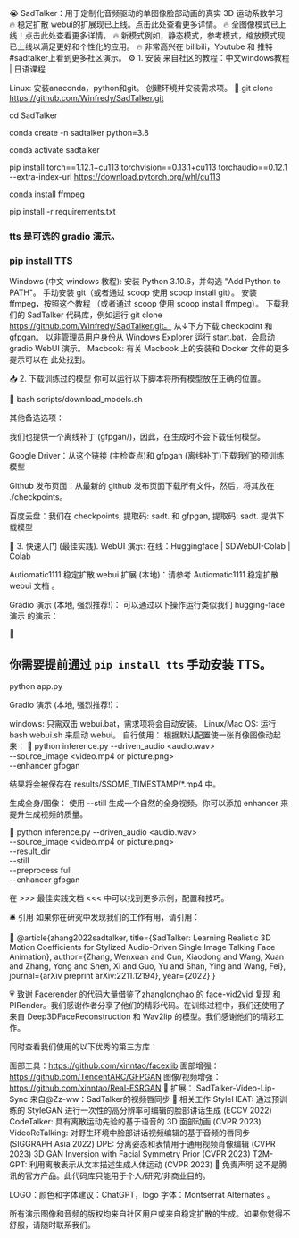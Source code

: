😭 SadTalker：用于定制化音频驱动的单图像脸部动画的真实 3D 运动系数学习
🔥 稳定扩散 webui的扩展现已上线。点击此处查看更多详情。
🔥 全图像模式已上线！点击此处查看更多详情。
🔥 新模式例如，静态模式，参考模式，缩放模式现已上线以满足更好和个性化的应用。
🔥 非常高兴在 bilibili，Youtube 和 推特 #sadtalker上看到更多社区演示。
⚙️ 1. 安装
来自社区的教程：中文windows教程 | 日语课程

Linux:
安装anaconda，python和git。
创建环境并安装需求项。
📎
git clone https://github.com/Winfredy/SadTalker.git

  cd SadTalker 

  conda create -n sadtalker python=3.8

  conda activate sadtalker

  pip install torch==1.12.1+cu113 torchvision==0.13.1+cu113 torchaudio==0.12.1 --extra-index-url https://download.pytorch.org/whl/cu113

  conda install ffmpeg

  pip install -r requirements.txt

  ### tts 是可选的 gradio 演示。 
  ### pip install TTS

Windows (中文 windows 教程):
安装 Python 3.10.6，并勾选 "Add Python to PATH"。
手动安装 git（或者通过 scoop 使用 scoop install git）。
安装 ffmpeg，按照这个教程 （或者通过 scoop 使用 scoop install ffmpeg）。
下载我们的 SadTalker 代码库，例如运行 git clone https://github.com/Winfredy/SadTalker.git。
从↓下方下载 checkpoint 和 gfpgan。
以非管理员用户身份从 Windows Explorer 运行 start.bat，会启动 gradio WebUI 演示。
Macbook:
有关 Macbook 上的安装和 Docker 文件的更多提示可以在 此处找到。

📥 2. 下载训练过的模型
你可以运行以下脚本将所有模型放在正确的位置。

📎
bash scripts/download_models.sh

其他备选选项：

我们也提供一个离线补丁 (gfpgan/)，因此，在生成时不会下载任何模型。

Google Driver：从这个链接 (主检查点)和 gfpgan (离线补丁)下载我们的预训练模型

Github 发布页面：从最新的 github 发布页面下载所有文件，然后，将其放在 ./checkpoints。

百度云盘：我们在 checkpoints, 提取码: sadt. 和 gfpgan, 提取码: sadt. 提供下载模型

🔮 3. 快速入门 (最佳实践).
WebUI 演示:
在线：Huggingface | SDWebUI-Colab | Colab

Autiomatic1111 稳定扩散 webui 扩展 (本地)：请参考 Autiomatic1111 稳定扩散 webui 文档 。

Gradio 演示 (本地, 强烈推荐!)： 可以通过以下操作运行类似我们 hugging-face 演示 的演示：

📎
## 你需要提前通过 `pip install tts` 手动安装 TTS。
python app.py

Gradio 演示 (本地, 强烈推荐!)：

windows: 只需双击 webui.bat，需求项将会自动安装。
Linux/Mac OS: 运行 bash webui.sh 来启动 webui。
自行使用：
根据默认配置使一张肖像图像动起来：
📎
python inference.py --driven_audio <audio.wav> \
                    --source_image <video.mp4 or picture.png> \
                    --enhancer gfpgan

结果将会被保存在 results/$SOME_TIMESTAMP/*.mp4 中。

生成全身/图像：
使用 --still 生成一个自然的全身视频。你可以添加 enhancer 来提升生成视频的质量。

📎
python inference.py --driven_audio <audio.wav> \
                    --source_image <video.mp4 or picture.png> \
                    --result_dir <a file to store results> \
                    --still \
                    --preprocess full \
                    --enhancer gfpgan

在 >>> 最佳实践文档 <<< 中可以找到更多示例，配置和技巧。

🛎 引用
如果你在研究中发现我们的工作有用，请引用：

📎
@article{zhang2022sadtalker,
  title={SadTalker: Learning Realistic 3D Motion Coefficients for Stylized Audio-Driven Single Image Talking Face Animation},
  author={Zhang, Wenxuan and Cun, Xiaodong and Wang, Xuan and Zhang, Yong and Shen, Xi and Guo, Yu and Shan, Ying and Wang, Fei},
  journal={arXiv preprint arXiv:2211.12194},
  year={2022}
}

💗 致谢
Facerender 的代码大量借鉴了zhanglonghao 的 face-vid2vid 复现 和 PIRender。我们感谢作者分享了他们的精彩代码。在训练过程中，我们还使用了来自 Deep3DFaceReconstruction 和 Wav2lip 的模型。我们感谢他们的精彩工作。

同时查看我们使用的以下优秀的第三方库：

面部工具：https://github.com/xinntao/facexlib
面部增强：https://github.com/TencentARC/GFPGAN
图像/视频增强：https://github.com/xinntao/Real-ESRGAN
🥂 扩展：
SadTalker-Video-Lip-Sync 来自@Zz-ww：SadTalker的视频唇同步
🥂 相关工作
StyleHEAT: 通过预训练的 StyleGAN 进行一次性的高分辨率可编辑的脸部讲话生成 (ECCV 2022)
CodeTalker: 具有离散运动先验的基于语音的 3D 面部动画 (CVPR 2023)
VideoReTalking: 对野生环境中脸部讲话视频编辑的基于音频的唇同步 (SIGGRAPH Asia 2022)
DPE: 分离姿态和表情用于通用视频肖像编辑 (CVPR 2023)
3D GAN Inversion with Facial Symmetry Prior (CVPR 2023)
T2M-GPT: 利用离散表示从文本描述生成人体运动 (CVPR 2023)
📢 免责声明
这不是腾讯的官方产品。此代码库只能用于个人/研究/非商业目的。

LOGO：颜色和字体建议：ChatGPT，logo 字体：Montserrat Alternates 。

所有演示图像和音频的版权均来自社区用户或来自稳定扩散的生成。如果你觉得不舒服，请随时联系我们。
